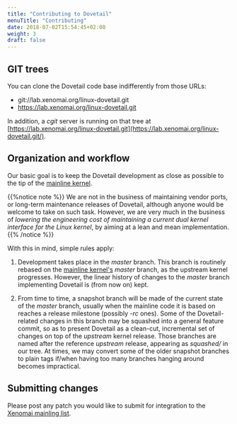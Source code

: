 ```yaml
---
title: "Contributing to Dovetail"
menuTitle: "Contributing"
date: 2018-07-02T15:54:45+02:00
weight: 3
draft: false
---
```


## GIT trees

You can clone the Dovetail code base indifferently from those URLs:

- git://lab.xenomai.org/linux-dovetail.git
- https://lab.xenomai.org/linux-dovetail.git

In addition, a _cgit_ server is running on that tree at
[https://lab.xenomai.org/linux-dovetail.git](https://lab.xenomai.org/linux-dovetail.git/).

## Organization and workflow

Our basic goal is to keep the Dovetail development as close as
possible to the tip of the [mainline
kernel](git://git.kernel.org/pub/scm/linux/kernel/git/torvalds/linux-2.6.git).

{{%notice note %}}
We are not in the business of maintaining vendor ports, or long-term
maintenance releases of Dovetail, although anyone would be welcome to
take on such task. However, we are very much in the business of
_lowering the engineering cost of maintaining a current dual kernel
interface for the Linux kernel_, by aiming at a lean and mean
implementation.
{{% /notice %}}

With this in mind, simple rules apply:

1. Development takes place in the _master_ branch. This branch is
routinely rebased on the [mainline
kernel's](git://git.kernel.org/pub/scm/linux/kernel/git/torvalds/linux-2.6.git)
_master_ branch, as the upstream kernel progresses. However, the
linear history of changes to the _master_ branch implementing Dovetail
is (from now on) kept.

2. From time to time, a snapshot branch will be made of the current
state of the _master_ branch, usually when the mainline code it is
based on reaches a release milestone (possibly _-rc_ ones). Some of
the Dovetail-related changes in this branch may be squashed into a
general feature commit, so as to present Dovetail as a clean-cut,
incremental set of changes on top of the _upstream_ kernel
release. Those branches are named after the reference _upstream_
release, appearing as _squashed/<release>_ in our tree. At times, we
may convert some of the older snapshot branches to plain tags if/when
having too many branches hanging around becomes impractical.

## Submitting changes

Please post any patch you would like to submit for integration to
the [Xenomai mainling list](mailto:xenomai@xenomai.org).

